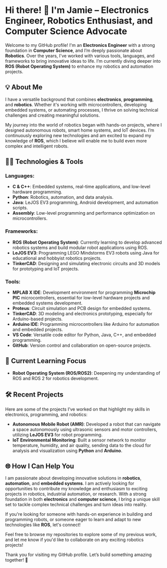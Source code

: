 # Hi there! 👋 I'm Jamie – Electronics Engineer, Robotics Enthusiast, and Computer Science Advocate

Welcome to my GitHub profile! I'm an **Electronics Engineer** with a strong foundation in **Computer Science**, and I’m deeply passionate about **Robotics**. Over the years, I've worked with various tools, languages, and frameworks to bring innovative ideas to life. I’m currently diving deeper into **ROS (Robot Operating System)** to enhance my robotics and automation projects.

## 💡 About Me
I have a versatile background that combines **electronics**, **programming**, and **robotics**. Whether it's working with microcontrollers, developing embedded systems, or automating processes, I thrive on solving technical challenges and creating meaningful solutions.

My journey into the world of robotics began with hands-on projects, where I designed autonomous robots, smart home systems, and IoT devices. I’m continuously exploring new technologies and am excited to expand my knowledge of **ROS**, which I believe will enable me to build even more complex and intelligent robots.

## 🧑‍💻 Technologies & Tools
### **Languages:**
- **C & C++**: Embedded systems, real-time applications, and low-level hardware programming.
- **Python**: Robotics, automation, and data analysis.
- **Java**: LeJOS EV3 programming, Android development, and automation scripts.
- **Assembly**: Low-level programming and performance optimization on microcontrollers.

### **Frameworks:**
- **ROS (Robot Operating System)**: Currently learning to develop advanced robotics systems and build modular robot applications using ROS.
- **LeJOS EV3**: Programming LEGO Mindstorms EV3 robots using Java for educational and hobbyist robotics projects.
- **TinkerCAD**: Designing and simulating electronic circuits and 3D models for prototyping and IoT projects.

### **Tools:**
- **MPLAB X IDE**: Development environment for programming **Microchip PIC** microcontrollers, essential for low-level hardware projects and embedded systems development.
- **Proteus**: Circuit simulation and PCB design for embedded systems.
- **TinkerCAD**: 3D modeling and electronics prototyping, especially for Arduino-based projects.
- **Arduino IDE**: Programming microcontrollers like Arduino for automation and embedded projects.
- **VS Code**: Versatile code editor for Python, Java, C++, and embedded programming.
- **GitHub**: Version control and collaboration on open-source projects.

## 🚀 Current Learning Focus
- **Robot Operating System (ROS/ROS2)**: Deepening my understanding of ROS and ROS 2 for robotics development.

## 🛠️ Recent Projects
Here are some of the projects I’ve worked on that highlight my skills in electronics, programming, and robotics:

- **Autonomous Mobile Robot (AMR)**: Developed a robot that can navigate a space autonomously using ultrasonic sensors and motor controllers, utilizing **LeJOS EV3** for robot programming.
- **IoT Environmental Monitoring**: Built a sensor network to monitor temperature, humidity, and air quality, sending data to the cloud for analysis and visualization using **Python** and **Arduino**.

## 🌐 How I Can Help You
I am passionate about developing innovative solutions in **robotics**, **automation**, and **embedded systems**. I am actively looking for opportunities to contribute my knowledge and enthusiasm to exciting projects in robotics, industrial automation, or research. With a strong foundation in both **electronics** and **computer science**, I bring a unique skill set to tackle complex technical challenges and turn ideas into reality.

If you're looking for someone with hands-on experience in building and programming robots, or someone eager to learn and adapt to new technologies like **ROS**, let's connect!


Feel free to browse my repositories to explore some of my previous work, and let me know if you'd like to collaborate on any exciting robotics projects!


Thank you for visiting my GitHub profile. Let’s build something amazing together! 🚀
